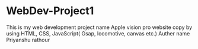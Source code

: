 # WebDev-Project1
This is my web development project name Apple vision pro website copy by using HTML, CSS, JavaScript( Gsap, locomotive, canvas etc.)
Auther name Priyanshu rathour

